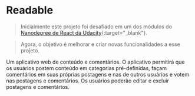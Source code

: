 # Readable

> Inicialmente este projeto foi desafiado em um dos módulos do [Nanodegree de React da Udacity](https://br.udacity.com/course/react-nanodegree--nd019){:target="_blank"}.

> Agora, o objetivo é melhorar e criar novas funcionalidades a esse projeto.


Um aplicativo web de conteúdo e comentários. O aplicativo permitirá que os usuários postem conteúdo em categorias pré-definidas, façam comentários em suas próprias postagens e nas de outros usuários e votem nas postagens e comentários. Os usuários poderão editar e excluir postagens e comentários.